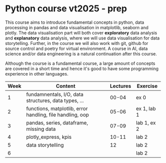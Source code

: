 # Python course vt2025 - prep

This course aims to introduce fundamental concepts in python, data processing in pandas and data visualisation in matplotlib, seaborn and plotly. The data visualisation part will both cover **exploratory** data analysis and **explanatory** data analysis, where we will use data visualisation for data storytelling. Further, in the course we will also work with git, github for source control and poetry for virtual environment. A course in AI, data science and/or data engineering is a natural continuation after this course.

Although the course is a fundamental course, a large amount of concepts are covered in a short time and hence it's good to have some programming experience in other languages.


| **Week** | **Content**                                               | **Lectures** | **Exercise** |
| -------- | --------------------------------------------------------- | ------------ | ------------ |
| 1        | fundamnentals, I/O, data structures, data types, ...      | 00-04        | ex 0         |
| 2        | functions, matplotlib, error handling, file handling, oop | 05-06        | ex 1, lab 1  |
| 3        | pandas, series, dataframe, missing data                   | 07-09        | lab 1, ex 2  |
| 4        | plotly_express, kpis                                      | 10-11        | lab 2        |
| 5        | data storytelling                                         | 12           | lab 2        |
| 6        |                                                           |              | lab 2        |
